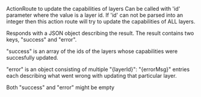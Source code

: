  ActionRoute to update the capabilities of layers
 Can be called with 'id' parameter where the value is a layer id.
 If 'id' can not be parsed into an integer then this action route
 will try to update the capabilities of ALL layers.

 Responds with a JSON object describing the result.
 The result contains two keys, "success" and "error".

 "success" is an array of the ids of the layers whose
 capabilities were succesfully updated.

 "error" is an object consisting of multiple
 "{layerId}": "{errorMsg}" entries each describing what
 went wrong with updating that particular layer.

 Both "success" and "error" might be empty
